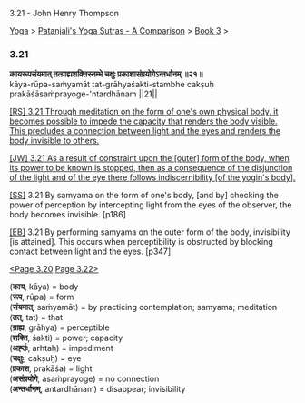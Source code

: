 3.21 - John Henry Thompson 

[Yoga](../../../yoga.html)‎ > ‎[Patanjali's Yoga Sutras - A Comparison](../../patanjani.html)‎ > ‎[Book 3](../book-3.html)‎ > ‎

### 3.21

**कायरूपसंयमात् तत्ग्राह्यशक्तिस्तम्भे चक्षुः प्रकाशासंप्रयोगेऽन्तर्धानम् ॥२१॥**  
kāya-rūpa-saṁyamāt tat-grāhyaśakti-stambhe cakṣuḥ prakāśāsaṁprayoge-'ntardhānam ||21||  
  
  
[\[RS\] 3.21 Through meditation on the form of one's own physical body, it becomes possible to impede the capacity that renders the body visible. This precludes a connection between light and the eyes and renders the body invisible to others.](http://www.ashtangayoga.info/philosophy/yoga-sutra-patanjali/chapter-3/item/kaya-rupa-sanyamat-grahyashakti-stambhe-chakshuh/)  
  
[\[JW\] 3.21 As a result of constraint upon the \[outer\] form of the body, when its power to be known is stopped, then as a consequence of the disjunction of the light and of the eye there follows indiscernibility \[of the yogin's body\].](http://books.google.com/books?id=YzFImjtOxUwC&pg=PA250&ci=156%2C407%2C784%2C115&source=bookclip)  
  
[\[SS\]](http://www.amazon.com/Yoga-Sutras-Patanjali-Commentary-Satchidananda/dp/0932040381) 3.21 By samyama on the form of one's body, \[and by\] checking the power of perception by intercepting light from the eyes of the observer, the body becomes invisible. \[p186\]  
  
[\[EB\]](http://www.amazon.com/Yoga-Sutras-Patanjali-Translation-Commentary/dp/0865477361/ref=sr_1_1?ie=UTF8&s=books&qid=1250508322&sr=1-1) 3.21 By performing samyama on the outer form of the body, invisibility \[is attained\]. This occurs when perceptibility is obstructed by blocking contact between light and the eyes. \[p347\]  
  
  
[<Page 3.20](320.html)  [Page 3.22>](322.html)  
  

(**काय**, kāya) = body  
(**रूप**, rūpa) = form  
(**संयमात्**, saṁyamāt) = by practicing contemplation; samyama; meditation  
(**तत्**, tat) = that  
(**ग्राह्य**, grāhya) = perceptible  
(**शक्ति**, śakti) = power; capacity  
(**अर्ह्तः**, arhtaḥ) = impediment  
(**चक्षुः**, cakṣuḥ) = eye  
(**प्रकाश**, prakāśa) = light  
(**असंप्रयोगे**, asaṁprayoge) = no connection  
(**अन्तर्धानम्**, antardhānam) = disappear; invisibility

